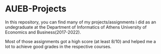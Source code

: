 # AUEB-Projects

In this repository, you can find many of my projects/assignments i did as an undegraduate at the Department of Informatics of Athens University of Economics and Business(2017-2022).

Most of those assignments got a high score (at least 8/10) and helped me a lot to achieve good grades in the respective courses.

